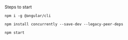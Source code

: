 Steps to start

```
npm i -g @angular/cli
```

```
npm install concurrently --save-dev --legacy-peer-deps
```

```
npm start
```
